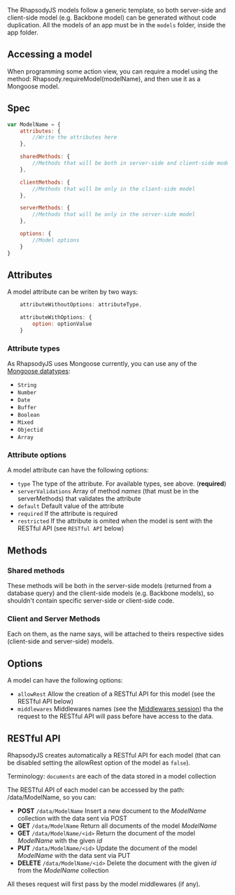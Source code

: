 The RhapsodyJS models follow a generic template, so both server-side and client-side model (e.g. Backbone model) can be generated without code duplication.
All the models of an app must be in the `models` folder, inside the app folder.

## Accessing a model

When programming some action view, you can require a model using the method: Rhapsody.requireModel(modelName), and then use it as a Mongoose model.

## Spec

```js
var ModelName = {
    attributes: {
        //Write the attributes here
    },

    sharedMethods: {
        //Methods that will be both in server-side and client-side model
    },

    clientMethods: {
        //Methods that will be only in the client-side model
    },

    serverMethods: {
        //Methods that will be only in the server-side model
    },

    options: {
        //Model options
    }
}
```

## Attributes

A model attribute can be writen by two ways:

```js
    attributeWithoutOptions: attributeType,

    attributeWithOptions: {
        option: optionValue
    }
```

### Attribute types

As RhapsodyJS uses Mongoose currently, you can use any of the [Mongoose datatypes](http://mongoosejs.com/docs/schematypes.html):

* `String`
* `Number`
* `Date`
* `Buffer`
* `Boolean`
* `Mixed`
* `Objectid`
* `Array`

### Attribute options

A model attribute can have the following options:

* `type` The type of the attribute. For available types, see above. (**required**)
* `serverValidations` Array of method *names* (that must be in the serverMethods) that validates the attribute
* `default` Default value of the attribute
* `required` If the attribute is required
* `restricted` If the attribute is omited when the model is sent with the RESTful API (see `RESTful API` below)

## Methods

### Shared methods

These methods will be both in the server-side models (returned from a database query) and the client-side models (e.g. Backbone models), so shouldn't contain specific server-side or client-side code.

### Client and Server Methods

Each on them, as the name says, will be attached to theirs respective sides (client-side and server-side) models.

## Options

A model can have the following options:

* `allowRest` Allow the creation of a RESTful API for this model (see the RESTful API below)
* `middlewares` Middlewares names (see the [Middlewares session](/middlewares.html)) tha the request to the RESTful API will pass before have access to the data.

## RESTful API

RhapsodyJS creates automatically a RESTful API for each model (that can be disabled setting the allowRest option of the model as `false`).

Terminology: `documents` are each of the data stored in a model collection

The RESTful API of each model can be accessed by the path: /data/ModelName, so you can:

* **POST** `/data/ModelName` Insert a new document to the *ModelName* collection with the data sent via POST
* **GET** `/data/ModelName` Return all documents of the model *ModelName*
* **GET** `/data/ModelName/<id>` Return the document of the model *ModelName* with the given *id*
* **PUT** `/data/ModelName/<id>` Update the document of the model *ModelName* with the data sent via PUT
* **DELETE** `/data/ModelName/<id>` Delete the document with the given *id* from the *ModelName* collection

All theses request will first pass by the model middlewares (if any).